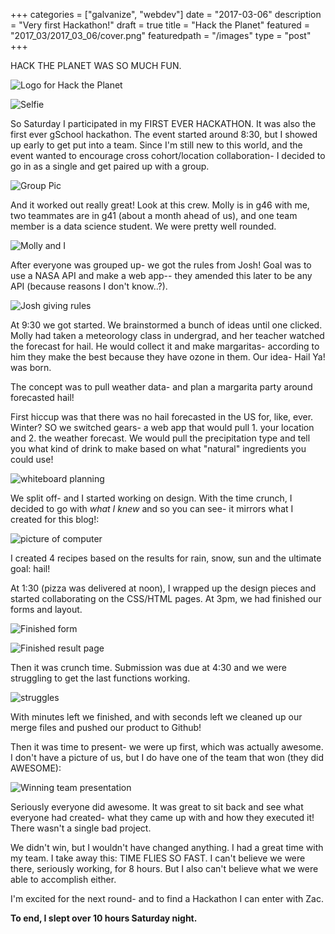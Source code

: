 +++
categories = ["galvanize", "webdev"]
date = "2017-03-06"
description = "Very first Hackathon!"
draft = true
title = "Hack the Planet"
featured = "2017_03/2017_03_06/cover.png"
featuredpath = "/images"
type = "post"
+++

HACK THE PLANET WAS SO MUCH FUN.

![Logo for Hack the Planet](/images/2017_03/2017_03_06/hacktheplanet.png)

![Selfie](/images/2017_03/2017_03_06/me.jpg)

So Saturday I participated in my FIRST EVER HACKATHON. It was also the first ever gSchool hackathon. The event started around 8:30, but I showed up early to get put into a team. Since I'm still new to this world, and the event wanted to encourage cross cohort/location collaboration- I decided to go in as a single and get paired up with a group.

![Group Pic](/images/2017_03/2017_03_06/team.jpg)

And it worked out really great! Look at this crew. Molly is in g46 with me, two teammates are in g41 (about a month ahead of us), and one team member is a data science student. We were pretty well rounded.

![Molly and I](/images/2017_03/2017_03_06/molly.jpg)

After everyone was grouped up- we got the rules from Josh! Goal was to use a NASA API and make a web app-- they amended this later to be any API (because reasons I don't know..?).

![Josh giving rules](/images/2017_03/2017_03_06/rules.jpg)

At 9:30 we got started. We brainstormed a bunch of ideas until one clicked. Molly had taken a meteorology class in undergrad, and her teacher watched the forecast for hail. He would collect it and make margaritas- according to him they make the best because they have ozone in them. Our idea- Hail Ya! was born.  

The concept was to pull weather data- and plan a margarita party around forecasted hail!

First hiccup was that there was no hail forecasted in the US for, like, ever. Winter? SO we switched gears-  a web app that would pull 1. your location and 2. the weather forecast. We would pull the precipitation type and tell you what kind of drink to make based on what "natural" ingredients you could use!

![whiteboard planning](/images/2017_03/2017_03_06/diagram.jpg)

We split off- and I started working on design. With the time crunch, I decided to go with *what I knew* and so you can see- it mirrors what I created for this blog!:

![picture of computer](/images/2017_03/2017_03_06/hailcomp.jpg)

I created 4 recipes based on the results for rain, snow, sun and the ultimate goal: hail!

At 1:30 (pizza was delivered at noon), I wrapped up the design pieces and started collaborating on the CSS/HTML pages. At 3pm, we had finished our forms and layout.

![Finished form](/images/2017_03/2017_03_06/screenform.png)

![Finished result page](/images/2017_03/2017_03_06/screenresult.png)

Then it was crunch time. Submission was due at 4:30 and we were struggling to get the last functions working.

![struggles](/images/2017_03/2017_03_06/struggle.jpg)

With minutes left we finished, and with seconds left we cleaned up our merge files and pushed our product to Github!

Then it was time to present- we were up first, which was actually awesome. I don't have a picture of us, but I do have one of the team that won (they did AWESOME):

![Winning team presentation](/images/2017_03/2017_03_06/present.jpg)

Seriously everyone did awesome. It was great to sit back and see what everyone had created- what they came up with and how they executed it! There wasn't a single bad project.

We didn't win, but I wouldn't have changed anything. I had a great time with my team. I take away this: TIME FLIES SO FAST. I can't believe we were there, seriously working, for 8 hours. But I also can't believe what we were able to accomplish either.

I'm excited for the next round- and to find a Hackathon I can enter with Zac.

**To end, I slept over 10 hours Saturday night.**
